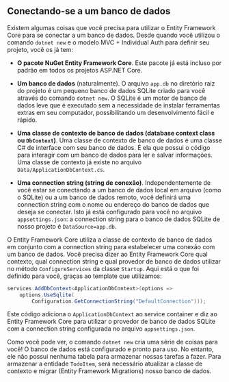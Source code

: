 ## Conectando-se a um banco de dados

Existem algumas coisas que você precisa para utilizar o Entity Framework Core para se conectar a um banco de dados. Desde quando você utilizou o comando `dotnet new` e o modelo MVC + Individual Auth para definir seu projeto, você os já tem:

* **O pacote NuGet Entity Framework Core**. Este pacote já está incluso por padrão em todos os projetos ASP.NET Core.

* **Um banco de dados** (naturalmente). O arquivo `app.db` no diretório raiz do projeto é um pequeno banco de dados SQLite criado para você através do comando `dotnet new`. O SQLite é um motor de banco de dados leve que é executado sem a necessidade de instalar ferramentas extras em seu computador, possibilitando um desenvolvimento fácil e rápido.

* **Uma classe de contexto de banco de dados (database context class ou `DbContext`)**. Uma classe de contexto de banco de dados é uma classe C# de interface com seu banco de dados. É ela que possui o código para interagir com um banco de dados para ler e salvar informações. Uma classe de contexto já existe no arquivo `Data/ApplicationDbContext.cs`.

* **Uma connection string (string de conexão)**. Independentemente de você estar se conectando a um banco de dados local em arquivo (como o SQLite) ou a um banco de dados remoto, você definirá uma connection string com o nome ou endereço do banco de dados que deseja se conectar. Isto já está configurado para você no arquivo `appsettings.json`: a connection string para o banco de dados SQLite de nosso projeto é `DataSource=app.db`.

O Entity Framework Core utiliza a classe de contexto de banco de dados em conjunto com a connection string para estabelecer uma conexão com um banco de dados. Você precisa dizer ao Entity Framework Core qual contexto, qual connection string e qual provedor de banco de dados utilizar no método `ConfigureServices` da classe `Startup`. Aqui está o que foi definido para você, graças ao template que utilizamos:

```csharp
services.AddDbContext<ApplicationDbContext>(options =>
    options.UseSqlite(
        Configuration.GetConnectionString("DefaultConnection")));
```

Este código adiciona o `ApplicationDbContext` ao service container e diz ao Entity Framework Core para utilizar o provedor de banco de dados SQLite com a connection string configurada no arquivo `appsettings.json`.

Como você pode ver, o comando `dotnet new` cria uma série de coisas para você! O banco de dados está configurado e pronto para uso. No entanto, ele não possui nenhuma tabela para armazenar nossas tarefas a fazer. Para armazenar a entidade `TodoItem`, será necessário atualizar a classe de contexto e migrar (Entity Framework Migrations) nosso banco de dados.
